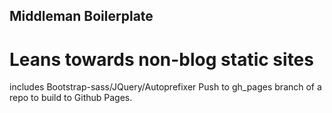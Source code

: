 ## Middleman Boilerplate
# Leans towards non-blog static sites

includes Bootstrap-sass/JQuery/Autoprefixer
Push to gh_pages branch of a repo to build to Github Pages.
